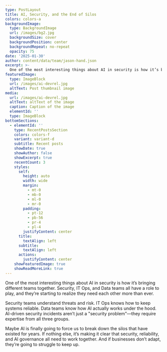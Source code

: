 ```yaml
---
type: PostLayout
title: AI, Security, and the End of Silos
colors: colors-a
backgroundImage:
  type: BackgroundImage
  url: /images/bg2.jpg
  backgroundSize: cover
  backgroundPosition: center
  backgroundRepeat: no-repeat
  opacity: 75
date: '2025-01-30'
author: content/data/team/jason-hand.json
excerpt: >-
  One of the most interesting things about AI in security is how it’s bringing different teams together. Security, IT Ops, and Data teams all have a role to play, and they’re starting to realize they need each other more than ever.
featuredImage:
  type: ImageBlock
  url: /images/ai-devrel.jpg
  altText: Post thumbnail image
media:
  url: /images/ai-devrel.jpg
  altText: altText of the image
  caption: Caption of the image
  elementId: ''
  type: ImageBlock
bottomSections:
  - elementId: ''
    type: RecentPostsSection
    colors: colors-f
    variant: variant-d
    subtitle: Recent posts
    showDate: true
    showAuthor: false
    showExcerpt: true
    recentCount: 3
    styles:
      self:
        height: auto
        width: wide
        margin:
          - mt-0
          - mb-0
          - ml-0
          - mr-0
        padding:
          - pt-12
          - pb-56
          - pr-4
          - pl-4
        justifyContent: center
      title:
        textAlign: left
      subtitle:
        textAlign: left
      actions:
        justifyContent: center
    showFeaturedImage: true
    showReadMoreLink: true
---
```


One of the most interesting things about AI in security is how it’s bringing different teams together. Security, IT Ops, and Data teams all have a role to play, and they’re starting to realize they need each other more than ever.

Security teams understand threats and risk. IT Ops knows how to keep systems reliable. Data teams know how AI actually works under the hood. AI-driven security incidents aren’t just a "security problem"—they require expertise from all three groups.

Maybe AI is finally going to force us to break down the silos that have existed for years. If nothing else, it’s making it clear that security, reliability, and AI governance all need to work together. And if businesses don’t adapt, they’re going to struggle to keep up.
